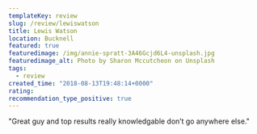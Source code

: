 ```yaml
---
templateKey: review
slug: /review/lewiswatson
title: Lewis Watson
location: Bucknell
featured: true
featuredimage: /img/annie-spratt-3A46Gcjd6L4-unsplash.jpg
featuredimage_alt: Photo by Sharon Mccutcheon on Unsplash
tags:
  - review
created_time: "2018-08-13T19:48:14+0000"
rating: 
recommendation_type_positive: true
---
```

"Great guy and top results really knowledgable don’t go anywhere else."